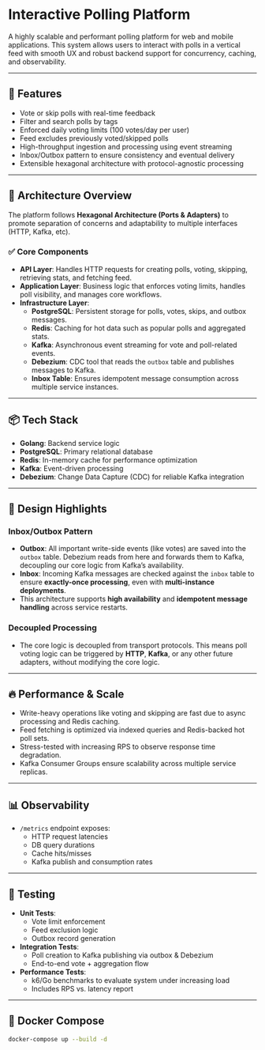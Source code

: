 # Interactive Polling Platform

A highly scalable and performant polling platform for web and mobile applications. This system allows users to interact with polls in a vertical feed with smooth UX and robust backend support for concurrency, caching, and observability.

---

## 🚀 Features

- Vote or skip polls with real-time feedback
- Filter and search polls by tags
- Enforced daily voting limits (100 votes/day per user)
- Feed excludes previously voted/skipped polls
- High-throughput ingestion and processing using event streaming
- Inbox/Outbox pattern to ensure consistency and eventual delivery
- Extensible hexagonal architecture with protocol-agnostic processing

---

## 🧠 Architecture Overview

The platform follows **Hexagonal Architecture (Ports & Adapters)** to promote separation of concerns and adaptability to multiple interfaces (HTTP, Kafka, etc).

### ✅ Core Components

- **API Layer**: Handles HTTP requests for creating polls, voting, skipping, retrieving stats, and fetching feed.
- **Application Layer**: Business logic that enforces voting limits, handles poll visibility, and manages core workflows.
- **Infrastructure Layer**:
  - **PostgreSQL**: Persistent storage for polls, votes, skips, and outbox messages.
  - **Redis**: Caching for hot data such as popular polls and aggregated stats.
  - **Kafka**: Asynchronous event streaming for vote and poll-related events.
  - **Debezium**: CDC tool that reads the `outbox` table and publishes messages to Kafka.
  - **Inbox Table**: Ensures idempotent message consumption across multiple service instances.

---

## 📦 Tech Stack

- **Golang**: Backend service logic
- **PostgreSQL**: Primary relational database
- **Redis**: In-memory cache for performance optimization
- **Kafka**: Event-driven processing
- **Debezium**: Change Data Capture (CDC) for reliable Kafka integration

---

## 🧰 Design Highlights

### Inbox/Outbox Pattern

- **Outbox**: All important write-side events (like votes) are saved into the `outbox` table. Debezium reads from here and forwards them to Kafka, decoupling our core logic from Kafka’s availability.
- **Inbox**: Incoming Kafka messages are checked against the `inbox` table to ensure **exactly-once processing**, even with **multi-instance deployments**.
- This architecture supports **high availability** and **idempotent message handling** across service restarts.

### Decoupled Processing

- The core logic is decoupled from transport protocols. This means poll voting logic can be triggered by **HTTP**, **Kafka**, or any other future adapters, without modifying the core logic.

---

## 🔥 Performance & Scale

- Write-heavy operations like voting and skipping are fast due to async processing and Redis caching.
- Feed fetching is optimized via indexed queries and Redis-backed hot poll sets.
- Stress-tested with increasing RPS to observe response time degradation.
- Kafka Consumer Groups ensure scalability across multiple service replicas.

---

## 📊 Observability

- `/metrics` endpoint exposes:
  - HTTP request latencies
  - DB query durations
  - Cache hits/misses
  - Kafka publish and consumption rates

---

## 🧪 Testing

- **Unit Tests**:
  - Vote limit enforcement
  - Feed exclusion logic
  - Outbox record generation
- **Integration Tests**:
  - Poll creation to Kafka publishing via outbox & Debezium
  - End-to-end vote + aggregation flow
- **Performance Tests**:
  - k6/Go benchmarks to evaluate system under increasing load
  - Includes RPS vs. latency report

---

## 🐳 Docker Compose

```bash
docker-compose up --build -d
